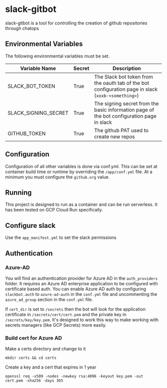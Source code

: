 # slack-gitbot
slack-gitbot is a tool for controlling the creation of github repositories through chatops

## Environmental Variables

The following environmental variables must be set.

| Variable Name | Secret | Description |
| ------------- | ------ | ----------- |
| SLACK_BOT_TOKEN | True | The Slack bot token from the oauth tab of the bot configuration page in slack (`xoxb-<something>`) |
| SLACK_SIGNING_SECRET | True | The signing secret from the basic information page of the bot configuration page in slack |
| GITHUB_TOKEN | True | The github PAT used to create new repos |

## Configuration
Configuration of all other variables is done via conf.yml. This can be set at container build time or runtime by overriding the `/app/conf.yml` file. At a minimum you must configure the `github.org` value. 

## Running
This project is designed to run as a container and can be run serverless. It has been tested on GCP Cloud Run specifically. 

## Configure slack
Use the `app_manifest.yml` to set the slack permissions

## Authentication
### Azure-AD
You will find an authentication provider for Azure AD in the `auth_providers` folder. It requires an Azure AD enterprise application to be configured with certificate based auth. You can enable Azure AD auth by configuring `slackbot.auth` to `azure-ad-auth` in the `conf.yml` file and uncommenting the `azure_ad_group` section in the `conf.yml` file.

If `cert_dir` is set to `/secrets` then the bot will look for the application certificate in `/secrets/cert/cert.pem` and the private key in `/secrets/key/key.pem`. It's designed to work this way to make working with secrets managers (like GCP Secrets) more easily. 

### Build cert for Azure AD
Make a certs directory and change to it

```shell
mkdir certs && cd certs
```

Create a key and a cert that expires in 1 year
```shell
openssl req -x509 -nodes -newkey rsa:4096 -keyout key.pem -out cert.pem -sha256 -days 365
```